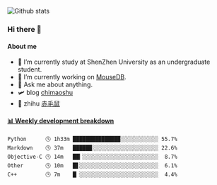 ![Github stats](https://github-readme-stats.vercel.app/api?username=chimaoshu&show_icons=true&theme=cobalt)

### Hi there 👋

#### About me

- 🏫 I’m currently study at ShenZhen University as an undergraduate student.
- 🔭 I’m currently working on [MouseDB](https://github.com/chimaoshu/MouseDB).
- 💬 Ask me about anything.
- 🛩️ blog  [chimaoshu](https://www.chimaoshu.top)
- 🎯 zhihu  [赤毛鼠](https://www.zhihu.com/people/chi-mao-shu-53/)

<!-- waka-box start -->
#### <a href="https://gist.github.com/e235103f6d3ace58395a9ff863c34467" target="_blank">📊 Weekly development breakdown</a>
```text
Python      🕓 1h33m ███████████████░░░░░░░░░░░░ 55.7%
Markdown    🕓 37m   ██████░░░░░░░░░░░░░░░░░░░░░ 22.6%
Objective-C 🕓 14m   ██▎░░░░░░░░░░░░░░░░░░░░░░░░  8.7%
Other       🕓 10m   █▋░░░░░░░░░░░░░░░░░░░░░░░░░  6.1%
C++         🕓 7m    █▏░░░░░░░░░░░░░░░░░░░░░░░░░  4.4%
```
<!-- Powered by https://github.com/YouEclipse/waka-box-go . -->
<!-- waka-box end -->
